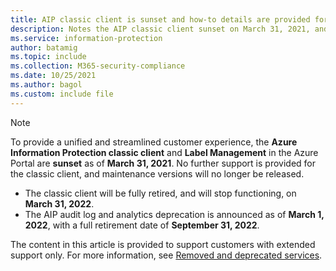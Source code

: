 ```yaml
---
title: AIP classic client is sunset and how-to details are provided for those with extended support only.
description: Notes the AIP classic client sunset on March 31, 2021, and provides links for next steps and more information for customers with extended support.
ms.service: information-protection
author: batamig
ms.topic: include
ms.collection: M365-security-compliance
ms.date: 10/25/2021
ms.author: bagol
ms.custom: include file
---
```


>[!NOTE] 
> To provide a unified and streamlined customer experience, the **Azure Information Protection classic client** and **Label Management** in the Azure Portal are **sunset** as of **March 31, 2021**. No further support is provided for the classic client, and maintenance versions will no longer be released.
>
>- The classic client will be fully retired, and will stop functioning, on **March 31, 2022**.
>- The AIP audit log and analytics deprecation is announced as of **March 1, 2022**, with a full retirement date of **September 31, 2022**.
>
> The content in this article is provided to support customers with extended support only. For more information, see [Removed and deprecated services](../removed-deprecated-services.md).
>